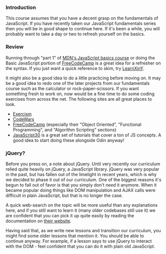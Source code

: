 ### Introduction
This course assumes that you have a decent grasp on the fundamentals of JavaScript.  If you have recently taken our JavaScript fundamentals series then you will be in good shape to continue here.  If it's been a while, you will probably want to take a day or two to refresh yourself on the basics.

### Review

Running through "part 1" of [MDN's JavaScript basics course](https://developer.mozilla.org/en-US/docs/Learn/Getting_started_with_the_web/JavaScript_basics) or doing the Basic JavaScript portion of [FreeCodeCamp](https://www.freecodecamp.org/learn/javascript-algorithms-and-data-structures/basic-javascript/) is a great idea for a refresher on the syntax. If you just want a quick reference to skim, try [LearnXinY](https://learnxinyminutes.com/docs/javascript/).

It might also be a good idea to do a little practicing before moving on.  It may be a good idea to redo one of the later projects from our fundamentals course such as the calculator or rock-paper-scissors.  If you want something fresh to work on, now would be a fine time to do some coding exercises from across the net.  The following sites are all great places to look.

- [Exercism](http://exercism.io/)
- [CodeWars](https://www.codewars.com/)
- [FreeCodeCamp](https://www.freecodecamp.org/) (especially their "Object Oriented", "Functional Programming", and "Algorithm Scripting" sections)
- [JavaScript30](https://javascript30.com/) is a great set of tutorials that cover a ton of JS concepts. A good idea to start doing these alongside Odin anyway!

### jQuery?

Before you press on, a note about jQuery. Until very recently our curriculum relied quite heavily on jQuery, a JavaScript library.  jQuery was very popular in the past, but has fallen out of the limelight in recent years, which is why we decided to phase it out of our curriculum.  One of the biggest reasons it's begun to fall out of favor is that you simply don't _need_ it anymore.  When it became popular doing things like DOM manipulation and AJAX calls were difficult in plain JavaScript, but that is no longer the case.

A quick web-search on the topic will be more useful than any explanations here, and if you still want to learn it (many older codebases still use it) we are confident that you can pick it up quite easily by reading the documentation on [their website](https://jquery.com/).

Having said that, as we write new lessons and transition our curriculum, you might find some older lessons that mention it.  You should be able to continue anyway.  For example, if a lesson says to use jQuery to interact with the DOM - feel confident that you can do it with plain old JavaScript.
